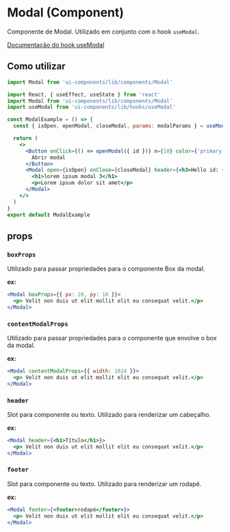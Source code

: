 # Modal (Component)

Componente de Modal. Utilizado em conjunto com o hook `useModal`.

[Documentação do hook useModal](/docs/hooks/useModal.md)

## Como utilizar

```js
import Modal from 'ui-components/lib/components/Modal'
```

```jsx
import React, { useEffect, useState } from 'react'
import Modal from 'ui-components/lib/components/Modal'
import useModal from 'ui-components/lib/hooks/useModal'

const ModalExample = () => {
  const { isOpen, openModal, closeModal, params: modalParams } = useModal()

  return (
    <>
      <Button onClick={() => openModal({ id })} m={10} color={'primary'}>
        Abrir modal
      </Button>
      <Modal open={isOpen} onClose={closeModal} header={<h3>Hello id: {(modalParams || {}).id}</h3>} footer={<small>Footer</small>}>
        <h1>lorem ipsum modal 3</h1>
        <p>Lorem ipsum dolor sit amet</p>
      </Modal>
    </>
  )
}
export default ModalExample
```

## props

### `boxProps`

Utilizado para passar propriedades para o componente Box da modal.

**ex:**

```jsx
<Modal boxProps={{ px: 20, py: 10 }}>
  <p> Velit non duis ut elit mollit elit eu consequat velit.</p>
</Modal>
```

### `contentModalProps`

Utilizado para passar propriedades para o componente que envolve o box da modal.

**ex:**

```jsx
<Modal contentModalProps={{ width: 1024 }}>
  <p> Velit non duis ut elit mollit elit eu consequat velit.</p>
</Modal>
```

### `header`

Slot para componente ou texto. Utilizado para renderizar um cabeçalho.

**ex:**

```jsx
<Modal header={<h1>Título</h1>}>
  <p> Velit non duis ut elit mollit elit eu consequat velit.</p>
</Modal>
```

### `footer`

Slot para componente ou texto. Utilizado para renderizar um rodapé.

**ex:**

```jsx
<Modal footer={<footer>rodapé</footer>}>
  <p> Velit non duis ut elit mollit elit eu consequat velit.</p>
</Modal>
```
